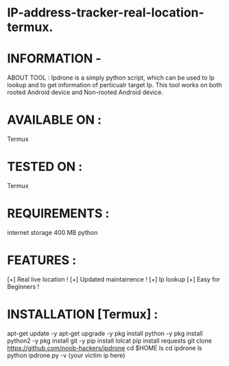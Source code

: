# IP-address-tracker-real-location-termux.
# INFORMATION - 
ABOUT TOOL :
Ipdrone is a simply python script, which can be used to Ip lookup and to get information of perticualr target Ip. This tool works on both rooted Android device and Non-rooted Android device.

# AVAILABLE ON :
Termux

# TESTED ON :
Termux

# REQUIREMENTS :
internet
storage 400 MB
python

# FEATURES :
[+] Real live location !
[+] Updated maintainence !
[+] Ip lookup
[+] Easy for Beginners !

# INSTALLATION [Termux] :

apt-get update -y
apt-get upgrade -y
pkg install python -y
pkg install python2 -y
pkg install git -y
pip install lolcat
pip install requests
git clone https://github.com/noob-hackers/ipdrone
cd $HOME
ls
cd ipdrone
ls
python ipdrone.py -v (your victim ip here)

